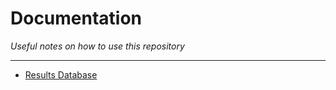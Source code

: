 
# Documentation

*Useful notes on how to use this repository*

---

- [Results Database](database.md)
